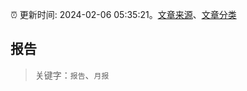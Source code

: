 :alarm_clock: 更新时间: 2024-02-06 05:35:21。[文章来源](/README.md)、[文章分类](/TAGS.md)

## 报告


> 关键字：`报告`、`月报`



